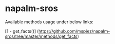 # napalm-sros

Available methods usage under below links:

[1 - get_facts()] (https://github.com/mspiez/napalm-sros/tree/master/methods/get_facts)
